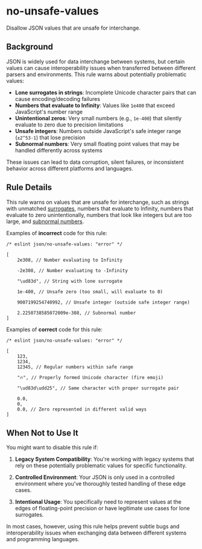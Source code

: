 # no-unsafe-values

Disallow JSON values that are unsafe for interchange.

## Background

JSON is widely used for data interchange between systems, but certain values can cause interoperability issues when transferred between different parsers and environments. This rule warns about potentially problematic values:

- **Lone surrogates in strings**: Incomplete Unicode character pairs that can cause encoding/decoding failures
- **Numbers that evaluate to Infinity**: Values like `1e400` that exceed JavaScript's number range
- **Unintentional zeros**: Very small numbers (e.g., `1e-400`) that silently evaluate to zero due to precision limitations
- **Unsafe integers**: Numbers outside JavaScript's safe integer range (`±2^53-1`) that lose precision
- **Subnormal numbers**: Very small floating point values that may be handled differently across systems

These issues can lead to data corruption, silent failures, or inconsistent behavior across different platforms and languages.

## Rule Details

This rule warns on values that are unsafe for interchange, such as strings with unmatched [surrogates](https://en.wikipedia.org/wiki/UTF-16), numbers that evaluate to Infinity, numbers that evaluate to zero unintentionally, numbers that look like integers but are too large, and [subnormal numbers](https://en.wikipedia.org/wiki/Subnormal_number).

Examples of **incorrect** code for this rule:

```jsonc
/* eslint json/no-unsafe-values: "error" */

[
	2e308, // Number evaluating to Infinity

	-2e308, // Number evaluating to -Infinity

	"\ud83d", // String with lone surrogate

	1e-400, // Unsafe zero (too small, will evaluate to 0)

	9007199254740992, // Unsafe integer (outside safe integer range)

	2.2250738585072009e-308, // Subnormal number
]
```

Examples of **correct** code for this rule:

```jsonc
/* eslint json/no-unsafe-values: "error" */

[
	123,
	1234,
	12345, // Regular numbers within safe range

	"🔥", // Properly formed Unicode character (fire emoji)

	"\ud83d\udd25", // Same character with proper surrogate pair

	0.0,
	0,
	0.0, // Zero represented in different valid ways
]
```

## When Not to Use It

You might want to disable this rule if:

1. **Legacy System Compatibility**: You're working with legacy systems that rely on these potentially problematic values for specific functionality.

2. **Controlled Environment**: Your JSON is only used in a controlled environment where you've thoroughly tested handling of these edge cases.

3. **Intentional Usage**: You specifically need to represent values at the edges of floating-point precision or have legitimate use cases for lone surrogates.

In most cases, however, using this rule helps prevent subtle bugs and interoperability issues when exchanging data between different systems and programming languages.
